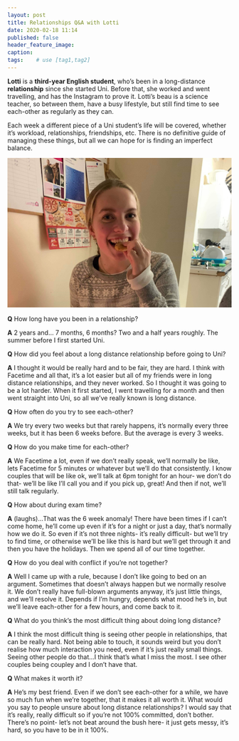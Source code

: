 ```yaml
---
layout: post
title: Relationships Q&A with Lotti
date: 2020-02-18 11:14
published: false
header_feature_image:
caption:
tags:    # use [tag1,tag2]
---
```

**Lotti** is a **third-year English student**, who’s been in a long-distance **relationship** since she started Uni. Before that, she worked and went travelling, and has the Instagram to prove it. Lotti’s beau is a science teacher, so between them, have a busy lifestyle, but still find time to see each-other as regularly as they can.

Each week a different piece of a Uni student’s life will be covered, whether it’s workload, relationships, friendships, etc. There is no definitive guide of managing these things, but all we can hope for is finding an imperfect balance.

[![lotti](/_uploads/lotti.jpg)](/_uploads/lotti.jpg)



**Q** How long have you been in a relationship?

**A** 2 years and… 7 months, 6 months? Two and a half years roughly. The summer before I first started Uni.


**Q** How did you feel about a long distance relationship before going to Uni?

**A** I thought it would be really hard and to be fair, they are hard. I think with Facetime and all that, it’s a lot easier but all of my friends were in long distance relationships, and they never worked. So I thought it was going to be a lot harder. When it first started, I went travelling for a month and then went straight into Uni, so all we’ve really known is long distance.


**Q** How often do you try to see each-other?

**A** We try every two weeks but that rarely happens, it’s normally every three weeks, but it has been 6 weeks before. But the average is every 3 weeks.


**Q** How do you make time for each-other?

**A** We Facetime a lot, even if we don’t really speak, we’ll normally be like, lets Facetime for 5 minutes or whatever but we’ll do that consistently. I know couples that will be like ok, we’ll talk at 6pm tonight for an hour- we don’t do that- we’ll be like I’ll call you and if you pick up, great! And then if not, we’ll still talk regularly.


**Q** How about during exam time?

**A** (laughs)...That was the 6 week anomaly! There have been times if I can’t come home, he’ll come up even if it’s for a night or just a day, that’s normally how we do it. So even if it’s not three nights- it’s really difficult- but we’ll try to find time, or otherwise we’ll be like this is hard but we’ll get through it and then you have the holidays. Then we spend all of our time together.


**Q** How do you deal with conflict if you’re not together?

**A** Well I came up with a rule, because I don’t like going to bed on an argument. Sometimes that doesn’t always happen but we normally resolve it. We don’t really have full-blown arguments anyway, it’s just little things, and we’ll resolve it. Depends if I’m hungry, depends what mood he’s in, but we’ll leave each-other for a few hours, and come back to it.


**Q** What do you think’s the most difficult thing about doing long distance?

**A** I think the most difficult thing is seeing other people in relationships, that can be really hard. Not being able to touch, it sounds weird but you don’t realise how much interaction you need, even if it’s just really small things. Seeing other people do that...I think that’s what I miss the most. I see other couples being coupley and I don’t have that.


**Q** What makes it worth it?

**A** He’s my best friend. Even if we don’t see each-other for a while, we have so much fun when we’re together, that it makes it all worth it.
What would you say to people unsure about long distance relationships?
I would say that it’s really, really difficult so if you’re not 100% committed, don’t bother. There’s no point- let’s not beat around the bush here- it just gets messy, it’s hard, so you have to be in it 100%.
